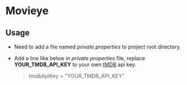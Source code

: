 # Movieye
## Usage
+ Need to add a file named *private.properties* to project root directory.

+ Add a line like below in *private.properties* file, replace **YOUR_TMDB_API_KEY** to your own [tMDB](https://www.themoviedb.org) api key.
  
  >tmdbApiKey = "YOUR_TMDB_API_KEY"
